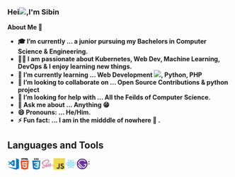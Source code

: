 ### Hei<img src="https://github.com/TheDudeThatCode/TheDudeThatCode/blob/master/Assets/Hi.gif" width="29px">,I'm Sibin

<b>About Me<b> 🚀

  
- 🎓 I’m currently ...  a junior pursuing my Bachelors in Computer Science & Engineering.
- 👨‍💻 I am passionate about Kubernetes, Web Dev, Machine Learning, DevOps & I enjoy learning new things.
- 🌱 I’m currently learning ... Web Development <img src="https://github.com/TheDudeThatCode/TheDudeThatCode/blob/master/Assets/Developer.gif" width="30px">, Python, PHP
- 👯 I’m looking to collaborate on ... Open Source Contributions & python project
- 🤔 I’m looking for help with ...  All the Feilds of Computer Science.
- 💬 Ask me about ... Anything 😁 
- 😄 Pronouns: ... He/Him.
- ⚡ Fun fact: ... I am in the midddle of nowhere 🤣 
.  
  
### <h2>Languages and Tools</h2>:  
  
<img align="left" alt="Visual Studio Code" width="26px" src="https://raw.githubusercontent.com/github/explore/80688e429a7d4ef2fca1e82350fe8e3517d3494d/topics/visual-studio-code/visual-studio-code.png" /> 
<img align="left" alt="HTML5" width="26px" src="https://raw.githubusercontent.com/github/explore/80688e429a7d4ef2fca1e82350fe8e3517d3494d/topics/html/html.png" />  
<img align="left" alt="CSS3" width="26px" src="https://raw.githubusercontent.com/github/explore/80688e429a7d4ef2fca1e82350fe8e3517d3494d/topics/css/css.png" />  
<img align="left" alt="Sass" width="26px" src="https://raw.githubusercontent.com/github/explore/80688e429a7d4ef2fca1e82350fe8e3517d3494d/topics/sass/sass.png" />  
<img align="left" alt="JavaScript" width="26px" src="https://raw.githubusercontent.com/github/explore/80688e429a7d4ef2fca1e82350fe8e3517d3494d/topics/javascript/javascript.png" />  
<img align="left" alt="React" width="26px" src="https://raw.githubusercontent.com/github/explore/80688e429a7d4ef2fca1e82350fe8e3517d3494d/topics/react/react.png" />  
<img align="left" alt="Gatsby" width="26px" src="https://raw.githubusercontent.com/github/explore/e94815998e4e0713912fed477a1f346ec04c3da2/topics/gatsby/gatsby.png" />  
  
  
